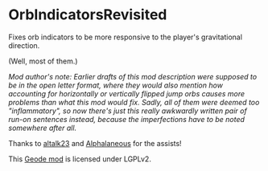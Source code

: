 # OrbIndicatorsRevisited
Fixes orb indicators to be more responsive to the player's gravitational direction.

(Well, most of them.)

*Mod author's note: Earlier drafts of this mod description were supposed to be in the open letter format, where they would also mention how accounting for horizontally or vertically flipped jump orbs causes more problems than what this mod would fix. Sadly, all of them were deemed too "inflammatory", so now there's just this really awkwardly written pair of run-on sentences instead, because the imperfections have to be noted somewhere after all.*

Thanks to [altalk23](https://github.com/altalk23) and [Alphalaneous](https://github.com/Alphalaneous) for the assists!

This [Geode mod](https://geode-sdk.org) is licensed under LGPLv2.